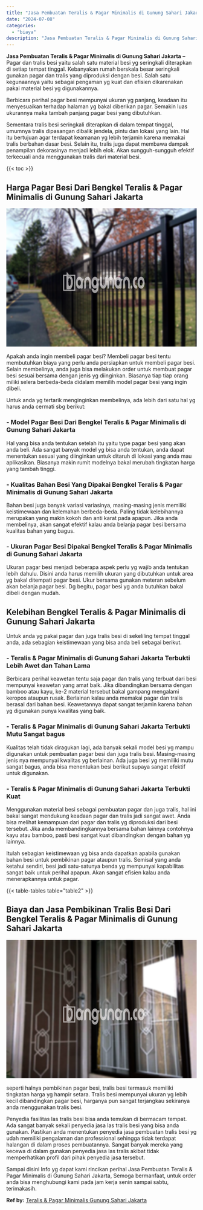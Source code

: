 ```yaml
---
title: "Jasa Pembuatan Teralis & Pagar Minimalis di Gunung Sahari Jakarta"
date: "2024-07-08"
categories: 
  - "biaya"
description: "Jasa Pembuatan Teralis & Pagar Minimalis di Gunung Sahari Jakarta. Sampai disini Info yg dapat kami rincikan perihal Jasa Pembuatan Teralis & Pagar Minimalis..."
---
```


**Jasa Pembuatan Teralis & Pagar Minimalis di Gunung Sahari Jakarta** – Pagar dan tralis besi yaitu salah satu material besi yg seringkali diterapkan di setiap tempat tinggal. Kebanyakan rumah berskala besar seringkali gunakan pagar dan tralis yang diproduksi dengan besi. Salah satu kegunaannya yaitu sebagai pengaman yg kuat dan efisien dikarenakan pakai material besi yg digunakannya.

Berbicara perihal pagar besi mempunyai ukuran yg panjang, keadaan itu menyesuaikan terhadap halaman yg bakal diberikan pagar. Semakin luas ukurannya maka tambah panjang pagar besi yang dibutuhkan.

Sementara tralis besi seringkali diterapkan di dalam tempat tinggal, umumnya tralis dipasangan dibalik jendela, pintu dan lokasi yang lain. Hal itu bertujuan agar terdapat keamanan yg lebih terjamin karena memakai tralis berbahan dasar besi. Selain itu, tralis juga dapat membawa dampak penampilan dekorasinya menjadi lebih elok. Akan sungguh-sungguh efektif terkecuali anda menggunakan tralis dari material besi.

{{< toc >}}

## Harga Pagar Besi Dari Bengkel Teralis & Pagar Minimalis di Gunung Sahari Jakarta

![Jasa Pembuatan Teralis & Pagar Minimalis di Gunung Sahari Jakarta](/images/pagar-minimalis-murah-50.png)

Apakah anda ingin membeli pagar besi? Membeli pagar besi tentu membutuhkan biaya yang perlu anda persiapkan untuk membeli pagar besi. Selain membelinya, anda juga bisa melakukan order untuk membuat pagar besi sesuai bersama dengan jenis yg diinginkan. Biasanya tiap tiap orang miliki selera berbeda-beda didalam memilih model pagar besi yang ingin dibeli.

Untuk anda yg tertarik menginginkan membelinya, ada lebih dari satu hal yg harus anda cermati sbg berikut:
### \- Model Pagar Besi Dari Bengkel Teralis & Pagar Minimalis di Gunung Sahari Jakarta

Hal yang bisa anda tentukan setelah itu yaitu type pagar besi yang akan anda beli. Ada sangat banyak model yg bisa anda tentukan, anda dapat menentukan sesuai yang diinginkan untuk ditaruh di lokasi yang anda mau aplikasikan. Biasanya makin rumit modelnya bakal merubah tingkatan harga yang tambah tinggi.

### \- Kualitas Bahan Besi Yang Dipakai Bengkel Teralis & Pagar Minimalis di Gunung Sahari Jakarta

Bahan besi juga banyak variasi variasinya, masing-masing jenis memiliki keistimewaan dan kelemahan berbeda-beda. Paling tidak kelebihannya merupakan yang makin kokoh dan anti karat pada apapun. Jika anda membelinya, akan sangat efektif kalau anda belanja pagar besi bersama kualitas bahan yang bagus.

### \- Ukuran Pagar Besi Dipakai Bengkel Teralis & Pagar Minimalis di Gunung Sahari Jakarta

Ukuran pagar besi menjadi beberapa aspek perlu yg wajib anda tentukan lebih dahulu. Disini anda harus memilih ukuran yang dibutuhkan untuk area yg bakal ditempati pagar besi. Ukur bersama gunakan meteran sebelum akan belanja pagar besi. Dg begitu, pagar besi yg anda butuhkan bakal dibeli dengan mudah.

## Kelebihan Bengkel Teralis & Pagar Minimalis di Gunung Sahari Jakarta

Untuk anda yg pakai pagar dan juga tralis besi di sekeliling tempat tinggal anda, ada sebagian keistimewaan yang bisa anda beli sebagai berikut.

### \- Teralis & Pagar Minimalis di Gunung Sahari Jakarta Terbukti Lebih Awet dan Tahan Lama

Berbicara perihal keawetan tentu saja pagar dan tralis yang terbuat dari besi mempunyai keawetan yang amat baik. Jika dibandingkan bersama dengan bamboo atau kayu, ke-2 material tersebut bakal gampang mengalami keropos ataupun rusak. Berlainan kalau anda memakai pagar dan tralis berasal dari bahan besi. Keawetannya dapat sangat terjamin karena bahan yg digunakan punya kwalitas yang baik.

### \- Teralis & Pagar Minimalis di Gunung Sahari Jakarta Terbukti Mutu Sangat bagus

Kualitas telah tidak diragukan lagi, ada banyak sekali model besi yg mampu digunakan untuk pembuatan pagar besi dan juga tralis besi. Masing-masing jenis nya mempunyai kwalitas yg berlainan. Ada juga besi yg memiliki mutu sangat bagus, anda bisa menentukan besi berikut supaya sangat efektif untuk digunakan.

### \- Teralis & Pagar Minimalis di Gunung Sahari Jakarta Terbukti Kuat

Menggunakan material besi sebagai pembuatan pagar dan juga tralis, hal ini bakal sangat mendukung keadaan pagar dan tralis jadi sangat awet. Anda bisa melihat kemampuan dari pagar dan tralis yg diproduksi dari besi tersebut. Jika anda membandingkannya bersama bahan lainnya contohnya kayu atau bamboo, pasti besi sangat kuat dibandingkan dengan bahan yg lainnya.

Itulah sebagian keistimewaan yg bisa anda dapatkan apabila gunakan bahan besi untuk pembikinan pagar ataupun tralis. Semisal yang anda ketahui sendiri, besi jadi satu-satunya benda yg mempunyai kapabilitas sangat baik untuk perihal apapun. Akan sangat efisien kalau anda menerapkannya untuk pagar.

{{< table-tables table="table2" >}}

## Biaya dan Jasa Pembikinan Tralis Besi Dari Bengkel Teralis & Pagar Minimalis di Gunung Sahari Jakarta

![Jasa Pembuatan Teralis & Pagar Minimalis di Gunung Sahari Jakarta](/images/teralis-minimalis-murah-25.png)

seperti halnya pembikinan pagar besi, tralis besi termasuk memiliki tingkatan harga yg hampir setara. Tralis besi mempunyai ukuran yg lebih kecil dibandingkan pagar besi, harganya pun sangat terjangkau sekiranya anda menggunakan tralis besi.

Penyedia fasilitas las tralis besi bisa anda temukan di bermacam tempat. Ada sangat banyak sekali penyedia jasa las tralis besi yang bisa anda gunakan. Pastikan anda menentukan penyedia jasa pembuatan tralis besi yg udah memiliki pengalaman dan professional sehingga tidak terdapat halangan di dalam proses pembuatannya. Sangat banyak mereka yang kecewa di dalam gunakan penyedia jasa las tralis akibat tidak memperhatikan profil dari pihak penyedia jasa tersebut.

Sampai disini Info yg dapat kami rincikan perihal Jasa Pembuatan Teralis & Pagar Minimalis di Gunung Sahari Jakarta, Semoga bermanfaat, untuk order anda bisa menghubungi kami pada jam kerja senin sampai sabtu, terimakasih.

**Ref by:** [Teralis & Pagar Minimalis Gunung Sahari Jakarta](https://id.wikipedia.org/wiki/Teralis)
